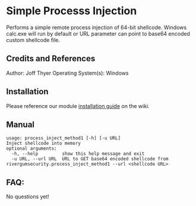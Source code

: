 # Simple Processs Injection

Performs a simple remote process injection of 64-bit shellcode. Windows calc.exe will run by default or URL parameter can point to base64 encoded custom shellcode file. 

## Credits and References

Author: Joff Thyer
Operating System(s): Windows

## Installation

Please reference our module [installation guide](https://github.com/scythe-io/community-modules/wiki) on the wiki.

##  Manual

```
usage: process_inject_method1 [-h] [-u URL]
Inject shellcode into memory
optional arguments:
  -h, --help         show this help message and exit
  -u URL, --url URL  URL to GET base64 encoded shellcode from
rivergumsecurity.process_inject_method1 --url <shellcode URL>
```

## FAQ:

No questions yet!
